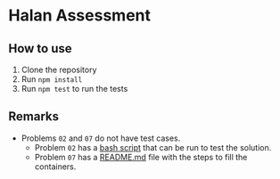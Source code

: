 # Halan Assessment

## How to use

1. Clone the repository
2. Run `npm install`
3. Run `npm test` to run the tests

## Remarks

- Problems `02` and `07` do not have test cases.
  - Problem `02` has a [bash script](src/02-mv.sh) that can be run to test the solution.
  - Problem `07` has a [README.md](src/07-containers.md) file with the steps to fill the containers.
